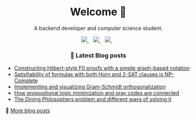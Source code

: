 <h1 align='center'>
  Welcome 👋
</h1>

<p align='center'>
  A backend developer and computer science student.
</p>
<p align='center'>
  <a href="https://zerobone.net">
    <img src="https://img.shields.io/badge/Website-ZeroBone.net-%2302A2EC.svg?&style=for-the-badge&logoColor=white" />
  </a>&nbsp;&nbsp;
  <a href="https://www.linkedin.com/in/zerobone/">
    <img src="https://img.shields.io/badge/linkedin-%230077B5.svg?&style=for-the-badge&logo=linkedin&logoColor=white" />
  </a>&nbsp;&nbsp;
  <a href="mailto:zerobone21@gmail.com">
    <img src="https://img.shields.io/badge/gmail-%23D14836.svg?&style=for-the-badge&logo=gmail&logoColor=white" />
  </a>&nbsp;&nbsp;
</p>

<h3 align='center'>
  📕 Latest Blog posts
</h3>


<!-- BLOG-POST-LIST:START -->
- [Constructing Hilbert-style F0 proofs with a simple graph-based notation](https://zerobone.net/blog/cs/hilbert-frege-f0-proofs/)
- [Satisfiability of formulas with both Horn and 2-SAT clauses is NP-Complete](https://zerobone.net/blog/cs/hornsat-2sat-np-complete/)
- [Implementing and visualizing Gram-Schmidt orthogonalization](https://zerobone.net/blog/cs/gram-schmidt-orthogonalization/)
- [How propositional logic minimization and gray codes are connected](https://zerobone.net/blog/cs/logic-minimization-gray-codes/)
- [The Dining Philosophers problem and different ways of solving it](https://zerobone.net/blog/cs/dining-philosophers-problem/)
<!-- BLOG-POST-LIST:END -->

💬 [More blog posts](https://zerobone.net/blog/)
